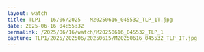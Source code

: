 ```yaml
---
layout: watch
title: TLP1 - 16/06/2025 - M20250616_045532_TLP_1T.jpg
date: 2025-06-16 04:55:32
permalink: /2025/06/16/watch/M20250616_045532_TLP_1
capture: TLP1/2025/202506/20250615/M20250616_045532_TLP_1T.jpg
---
```

